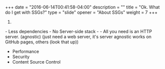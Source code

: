 +++
date = "2016-06-14T00:41:58-04:00"
description = ""
title = "Ok. What do I get with SSGs?"
type = "slide"
opener = "About SSGs"
weight = 7
+++

<ol class="big">

  <li></li>


</ol>
- Less dependencies - No Server-side stack
-
- All you need is an HTTP server. (agnostic)
 (just need a web server, it's server agnostic works on GitHub pages, others (look that up))

- Performance
- Security
- Content Source Control

